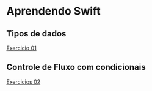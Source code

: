 # Aprendendo Swift 

## Tipos de dados

[Exercicio 01](https://github.com/montemorh/Entendendo-Swift/blob/main/MyPlayground.playground/Contents.swift)

## Controle de Fluxo com condicionais

[Exercicios 02](https://github.com/montemorh/Entendendo-Swift/blob/048e2180b8e9c13133ae5144d29b4c5e90f82345/MyPlayground.playground/Pages/Aula%2002.xcplaygroundpage/Contents.swift)
